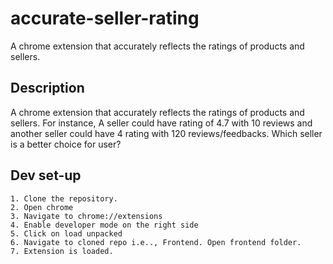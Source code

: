 # accurate-seller-rating
A chrome extension that accurately reflects the ratings of products and sellers. 

## Description
A chrome extension that accurately reflects the ratings of products and sellers. For instance, A seller could have rating of 4.7 with 10 reviews and another seller could have 4 rating with 120 reviews/feedbacks. Which seller is a better choice for user?

## Dev set-up
    1. Clone the repository.
    2. Open chrome
    3. Navigate to chrome://extensions
    4. Enable developer mode on the right side
    5. Click on load unpacked
    6. Navigate to cloned repo i.e.., Frontend. Open frontend folder.
    7. Extension is loaded.
